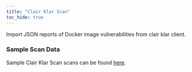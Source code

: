 ```yaml
---
title: "Clair Klar Scan"
toc_hide: true
---
```

Import JSON reports of Docker image vulnerabilities from clair klar
client.

### Sample Scan Data
Sample Clair Klar Scan scans can be found [here](https://github.com/DefectDojo/django-DefectDojo/tree/master/unittests/scans/clair_klar).